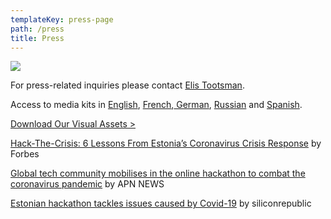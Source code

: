 ```yaml
---
templateKey: press-page
path: /press
title: Press
---
```

![](/img/presskit.jpg)

For press-related inquiries please contact [Elis Tootsman](<mailto:elis@accelerateestonia.ee&subject=Press Inquiry>).

Access to media kits in [English](https://docs.google.com/document/d/18CVv9BYzZvyzoDo-VwDI2wo0znWzrVLq8_TpUpP3LFQ/edit), [French](https://docs.google.com/document/d/1kkqSUkIX1_sZkgMnzRRtloeA9TH5VsbdbqUJV6vECjA/edit),[ German](https://docs.google.com/document/d/1hi6OoJFNEEh1a5yqawIV_ZjtsWoaQmMWcWIv_aqVRT8/edit), [Russian](https://docs.google.com/document/d/1mK6glnkisoxMYgB7HA0pkjHkN1an0p9pVyPd6zJOxww/edit) and [Spanish](https://docs.google.com/document/d/1gNe35aU9UV8vJGZJJ_G_luiCBP_MQXosKizdr7CV73c/edit).

[Download Our Visual Assets >](https://drive.google.com/open?id=1JDbG7jS2uTuIs9RzgGXJ6VTw50ArFpYz)

[Hack-The-Crisis: 6 Lessons From Estonia’s Coronavirus Crisis Response](https://www.forbes.com/sites/robertwolcott/2020/03/15/hack-the-crisis-6-lessons-from-estonias-coronavirus-crisis-response/#44b28e0d4fca) by Forbes

[Global tech community mobilises in the online hackathon to combat the coronavirus pandemic](https://www.apnnews.com/global-tech-community-mobilises-in-the-online-hackathon-to-combat-the-coronavirus-pandemic-2/) by APN NEWS

[Estonian hackathon tackles issues caused by Covid-19](https://www.siliconrepublic.com/start-ups/estonian-hackathon-covid19-coronavirus-solutions) by siliconrepublic